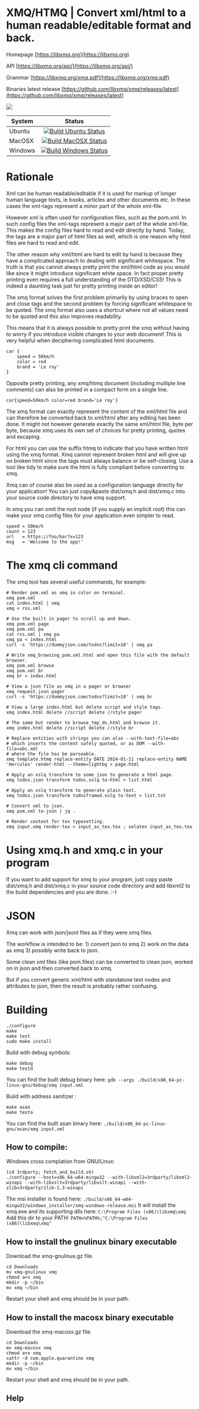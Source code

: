 # XMQ/HTMQ | Convert xml/html to a human readable/editable format and back.

Homepage [https://libxmq.org](https://libxmq.org)

API [https://libxmq.org/api/](https://libxmq.org/api/)

Grammar [https://libxmq.org/xmq.pdf](https://libxmq.org/xmq.pdf)

Binaries latest release [https://github.com/libxmq/xmq/releases/latest](https://github.com/libxmq/xmq/releases/latest)

[<img src="https://libxmq.org/resources/xmq_example.jpg">](https://libxmq.org/resources/xmq_example.jpg)

| System       | Status        |
| ------------ |:-------------:|
| Ubuntu | [![Build Ubuntu Status](https://github.com/libxmq/xmq/workflows/Build%20Ubuntu/badge.svg)](https://github.com/libxmq/xmq/actions)|
| MacOSX | [![Build MacOSX Status](https://github.com/libxmq/xmq/workflows/Build%20MacOSX/badge.svg)](https://github.com/libxmq/xmq/actions)|
| Windows | [![Build Windows Status](https://github.com/libxmq/xmq/workflows/Build%20Windows/badge.svg)](https://github.com/libxmq/xmq/actions)|

# Rationale

Xml can be human readable/editable if it is used for markup of longer
human language texts, ie books, articles and other documents etc. In
these cases the xml-tags represent a minor part of the whole xml-file.

However xml is often used for configuration files, such as the
pom.xml. In such config files the xml-tags represent a major part of
the whole xml-file. This makes the config files hard to read and edit
directly by hand. Today, the tags are a major part of html files as
well, which is one reason why html files are hard to read and edit.

The other reason why xml/html are hard to edit by hand is because they
have a complicated approach to dealing with significant
whitespace. The truth is that you cannot always pretty print the
xml/html code as you would like since it might introduce significant
white space. In fact proper pretty printing even requires a full
understanding of the DTD/XSD/CSS! This is indeed a daunting task just
for pretty printing inside an editor!

The xmq format solves the first problem primarily by using braces to
open and close tags and the second problem by forcing significant
whitespace to be quoted. The xmq format also uses a shortcut where
not all values need to be quoted and this also improves readability.

This means that it is always possible to pretty print the xmq without
having to worry if you introduce visible changes to your web document!
This is very helpful when deciphering complicated html documents.

```
car {
    speed = 50km/h
    color = red
    brand = 'Le roy'
}
```

Opposite pretty printing, any xmq/htmq document (including multiple
line comments) can also be printed in a compact form on a single line.

`car{speed=50km/h color=red brand='Le roy'}`

The xmq format can exactly represent the content of the xml/html file
and can therefore be converted back to xml/html after any editing has
been done. It might not however generate exactly the same xml/html
file, byte per byte, because xmq uses its own set of choices for
pretty printing, quotes and escaping.

For html you can use the suffix htmq to indicate that you have written
html using the xmq format. Xmq cannot represent broken html and will
give up on broken html since the tags must always balance or be
self-closing. Use a tool like tidy to make sure the html is fully
compliant before converting to xmq.

Xmq can of course also be used as a configuration language directly
for your application! You can just copy&paste dist/xmq.h and
dist/xmq.c into your source code directory to have xmq support.

In xmq you can omit the root node (if you supply an implicit root) this
can make your xmq config files for your application even simpler to read.

```
speed = 50km/h
count = 123
url   = https://foo/bar?x=123
msg   = 'Welcome to the app!'
```

# The xmq cli command

The xmq tool has several useful commands, for example:

```shell
# Render pom.xml as xmq in color on terminal.
xmq pom.xml
cat index.html | xmq
xmq < rss.xml

# Use the built in pager to scroll up and down.
xmq pom.xml page
xmq pom.xml pa
cat rss.xml | xmq pa
xmq pa < index.html
curl -s 'https://dummyjson.com/todos?limit=10' | xmq pa

# Write xmq_browsing_pom.xml.html and open this file with the default browser.
xmq pom.xml browse
xmq pom.xml br
xmq br < index.html

# View a json file as xmq in a pager or browser
xmq request.json pager
curl -s 'https://dummyjson.com/todos?limit=10' | xmq br

# View a large index.html but delete script and style tags.
xmq index.html delete //script delete //style pager

# The same but render to browse_tmp_dn.html and browse it.
xmq index.html delete //script delete //style br

# Replace entities with strings you can also --with-text-file=abc
# which inserts the content safely quoted, or as DOM --with-file=abc.xml
# where the file has be parseable.
xmq template.htmq replace-entity DATE 2024-01-11 replace-entity NAME 'Hercules' render-html --theme=lightbg > page.html

# Apply an xslq transform to some json to generate a html page.
xmq todos.json transform todos.xslq to-html > list.html

# Apply an xslq transform to generate plain text.
xmq todos.json transform todosframed.xslq to-text > list.txt

# Convert xml to json.
xmq pom.xml to-json | jq .

# Render content for tex typesetting.
xmq input.xmq render-tex > input_as_tex.tex ; xelatex input_as_tex.tex
```

# Using xmq.h and xmq.c in your program

If you want to add support for xmq to your program, just copy paste
dist/xmq.h and dist/xmq.c in your source code directory and add
libxml2 to the build dependencies and you are done. :-)

# JSON

Xmq can work with json/jsonl files as if they were xmq files.

The workflow is intended to be: 1) convert json to xmq 2) work on the data as xmq 3) possibly write back to json.

Some clean xml files (like pom.files) can be converted to clean json, worked on in json and then converted back to xmq.

But if you convert generic xml/html with standalone text nodes and attributes to json, then the result is probably rather confusing.

# Building

```
./configure
make
make test
sudo make install
```

Build with debug symbols:
```
make debug
make testd
```

You can find the built debug binary here:
`gdb --args ./build/x86_64-pc-linux-gnu/debug/xmq input.xml`

Build with address sanitizer :
```
make asan
make testa
```

You can find the built asan binary here:
`./build/x86_64-pc-linux-gnu/asan/xmq input.xml`

## How to compile:

Windows cross complation from GNU/Linux:
```
(cd 3rdparty; fetch_and_build.sh)
./configure --host=x86_64-w64-mingw32 --with-libxml2=3rdparty/libxml2-winapi --with-libxslt=3rdparty/libxslt-winapi --with-zlib=3rdparty/zlib-1.3-winapi
```

The msi installer is found here: `./build/x86_64-w64-mingw32/windows_installer/xmq-windows-release.msi`
It will install the xmq.exe and its supporting dlls here: `C:\Program Files (x86)\libxmq\xmq`
Add this dir to your PATH: `PATH=%PATH%;"C:\Program Files (x86)\libxmq\xmq"`

## How to install the gnulinux binary executable

Download the xmq-gnulinux.gz file.
```
cd Downloads
mv xmq-gnulinux xmq
chmod a+x xmq
mkdir -p ~/bin
mv xmq ~/bin
```
Restart your shell and xmq should be in your path.

## How to install the macosx binary executable

Download the xmq-macosx.gz file.
```
cd Downloads
mv xmq-macosx xmq
chmod a+x xmq
xattr -d com.apple.quarantine xmq
mkdir -p ~/bin
mv xmq ~/bin
```
Restart your shell and xmq should be in your path.

## Help
